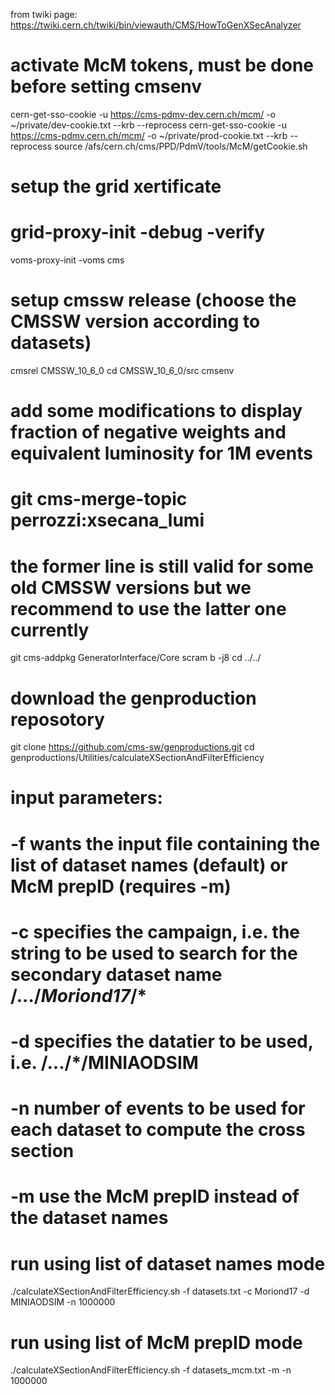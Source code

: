 from twiki page: https://twiki.cern.ch/twiki/bin/viewauth/CMS/HowToGenXSecAnalyzer

# activate McM tokens, must be done before setting cmsenv
cern-get-sso-cookie -u https://cms-pdmv-dev.cern.ch/mcm/ -o ~/private/dev-cookie.txt --krb --reprocess
cern-get-sso-cookie -u https://cms-pdmv.cern.ch/mcm/ -o ~/private/prod-cookie.txt --krb --reprocess
source /afs/cern.ch/cms/PPD/PdmV/tools/McM/getCookie.sh

# setup the grid xertificate
# grid-proxy-init -debug -verify
voms-proxy-init -voms cms

# setup cmssw release (choose the CMSSW version according to datasets)
cmsrel CMSSW_10_6_0
cd CMSSW_10_6_0/src
cmsenv

# add some modifications to display fraction of negative weights and equivalent luminosity for 1M events
# git cms-merge-topic perrozzi:xsecana_lumi
# the former line is still valid for some old CMSSW versions but we recommend to use the latter one currently

git cms-addpkg GeneratorInterface/Core
scram b -j8
cd ../../


# download the genproduction reposotory
git clone https://github.com/cms-sw/genproductions.git
cd genproductions/Utilities/calculateXSectionAndFilterEfficiency

# input parameters:
# -f wants the input file containing the list of dataset names (default) or McM prepID (requires -m)
# -c specifies the campaign, i.e. the string to be used to search for the secondary dataset name /.../*Moriond17*/*
# -d specifies the datatier to be used, i.e.  /.../*/MINIAODSIM
# -n number of events to be used for each dataset to compute the cross section
# -m use the McM prepID instead of the dataset names

# run using list of dataset names mode
./calculateXSectionAndFilterEfficiency.sh -f datasets.txt -c Moriond17 -d MINIAODSIM -n 1000000

# run using list of McM prepID mode
./calculateXSectionAndFilterEfficiency.sh -f datasets_mcm.txt  -m -n 1000000
